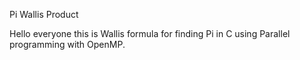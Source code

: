 Pi Wallis Product

Hello everyone this is Wallis formula for finding Pi in C using Parallel programming with OpenMP.


